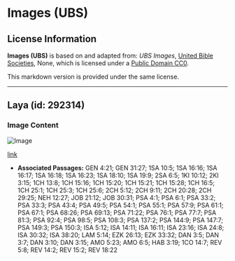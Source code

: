 # Images (UBS)

## License Information

**Images (UBS)** is based on and adapted from: _UBS Images_, [United Bible Societies](https://unitedbiblesocieties.org/), None, which is licensed under a [Public Domain CC0](https://creativecommons.org/public-domain/cc0/).

This markdown version is provided under the same license.



--------------------------------

## Laya (id: 292314)

### Image Content

![Image](https://cdn.aquifer.bible/aquifer-content/resources/Media/WEB-0510_lyre.jpg)

[link](https://cdn.aquifer.bible/aquifer-content/resources/Media/WEB-0510_lyre.jpg)

* **Associated Passages:** GEN 4:21; GEN 31:27; 1SA 10:5; 1SA 16:16; 1SA 16:17; 1SA 16:18; 1SA 16:23; 1SA 18:10; 1SA 19:9; 2SA 6:5; 1KI 10:12; 2KI 3:15; 1CH 13:8; 1CH 15:16; 1CH 15:20; 1CH 15:21; 1CH 15:28; 1CH 16:5; 1CH 25:1; 1CH 25:3; 1CH 25:6; 2CH 5:12; 2CH 9:11; 2CH 20:28; 2CH 29:25; NEH 12:27; JOB 21:12; JOB 30:31; PSA 4:1; PSA 6:1; PSA 33:2; PSA 33:3; PSA 43:4; PSA 49:5; PSA 54:1; PSA 55:1; PSA 57:9; PSA 61:1; PSA 67:1; PSA 68:26; PSA 69:13; PSA 71:22; PSA 76:1; PSA 77:7; PSA 81:3; PSA 92:4; PSA 98:5; PSA 108:3; PSA 137:2; PSA 144:9; PSA 147:7; PSA 149:3; PSA 150:3; ISA 5:12; ISA 14:11; ISA 16:11; ISA 23:16; ISA 24:8; ISA 30:32; ISA 38:20; LAM 5:14; EZK 26:13; EZK 33:32; DAN 3:5; DAN 3:7; DAN 3:10; DAN 3:15; AMO 5:23; AMO 6:5; HAB 3:19; 1CO 14:7; REV 5:8; REV 14:2; REV 15:2; REV 18:22

